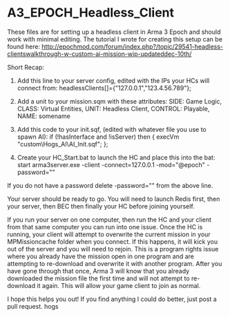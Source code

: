 A3_EPOCH_Headless_Client
========================
These files are for setting up a headless client in Arma 3 Epoch and should work with minimal editing.
The tutorial I wrote for creating this setup can be found here:
http://epochmod.com/forum/index.php?/topic/29541-headless-clientswalkthrough-w-custom-ai-mission-wip-updateddec-10th/

Short Recap:
1. Add this line to your server config, edited with the IPs your HCs will connect from:
headlessClients[]={"127.0.0.1","123.4.56.789"};

2. Add a unit to your mission.sqm with these attributes:
SIDE: Game Logic, CLASS: Virtual Entities, UNIT: Headless Client, CONTROL: Playable, NAME: somename

3. Add this code to your init.sqf, (edited with whatever file you use to spawn AI):
if (!hasInterface and !isServer) then {
execVm "custom\Hogs_AI\AI_Init.sqf";
};

4. Create your HC_Start.bat to launch the HC and place this into the bat:
start arma3server.exe  -client -connect=127.0.0.1 -mod="@epoch" -password=""

If you do not have a password delete -password="" from the above line.

Your server should be ready to go. You will need to launch Redis first, then your server, then BEC then finally your HC before joining yourself. 

If you run your server on one computer, then run the HC and your client from that same computer you can run into one issue. Once the HC is running, your client will attempt to overwrite the current mission in your MPMissioncache folder when you connect. If this happens, it will kick you out of the server and you will need to rejoin. This is a program rights issue where you already have the mission open in one program and are attempting to re-download and overwrite it with another program. After you have gone through that once, Arma 3 will know that you already downloaded the mission file the first time and will not attempt to re-download it again. This will allow your game client to join as normal.

I hope this helps you out! If you find anything I could do better, just post a pull request. 
hogs
